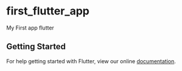 # first_flutter_app

My First app flutter

## Getting Started

For help getting started with Flutter, view our online
[documentation](https://flutter.io/).
